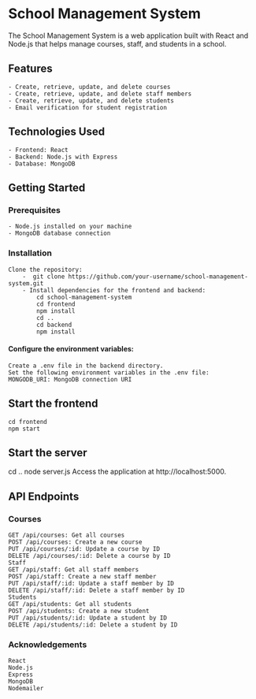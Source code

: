 # School Management System

The School Management System is a web application built with React and Node.js that helps manage courses, staff, and students in a school.

## Features

    - Create, retrieve, update, and delete courses
    - Create, retrieve, update, and delete staff members
    - Create, retrieve, update, and delete students
    - Email verification for student registration

## Technologies Used

    - Frontend: React
    - Backend: Node.js with Express
    - Database: MongoDB

## Getting Started

### Prerequisites

    - Node.js installed on your machine
    - MongoDB database connection

### Installation

    Clone the repository:
        -  git clone https://github.com/your-username/school-management-system.git
        - Install dependencies for the frontend and backend:
            cd school-management-system
            cd frontend
            npm install
            cd ..
            cd backend
            npm install

#### Configure the environment variables:

    Create a .env file in the backend directory.
    Set the following environment variables in the .env file:
    MONGODB_URI: MongoDB connection URI

## Start the frontend

    cd frontend
    npm start

## Start the server

cd ..
node server.js
Access the application at http://localhost:5000.

## API Endpoints

### Courses

    GET /api/courses: Get all courses
    POST /api/courses: Create a new course
    PUT /api/courses/:id: Update a course by ID
    DELETE /api/courses/:id: Delete a course by ID
    Staff
    GET /api/staff: Get all staff members
    POST /api/staff: Create a new staff member
    PUT /api/staff/:id: Update a staff member by ID
    DELETE /api/staff/:id: Delete a staff member by ID
    Students
    GET /api/students: Get all students
    POST /api/students: Create a new student
    PUT /api/students/:id: Update a student by ID
    DELETE /api/students/:id: Delete a student by ID

### Acknowledgements

    React
    Node.js
    Express
    MongoDB
    Nodemailer

